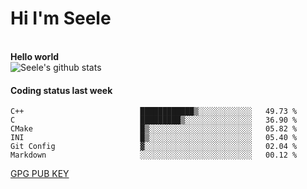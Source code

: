 <h1>Hi I'm Seele</h1>
<br>
<b> Hello world</b>
<br>
<img src="https://github-readme-stats.vercel.app/api?username=Seele0oO&show_icons=true&icon_color=0366d6&bg_color=ffffff&hide_title=true&hide=contribs&include_all_commits=true" alt="Seele's github stats"/>
<br>

<h4>Coding status last week </h4>

<!--START_SECTION:waka-->

```text
C++                          ████████████▒░░░░░░░░░░░░   49.73 %
C                            █████████▒░░░░░░░░░░░░░░░   36.90 %
CMake                        █▒░░░░░░░░░░░░░░░░░░░░░░░   05.82 %
INI                          █▒░░░░░░░░░░░░░░░░░░░░░░░   05.40 %
Git Config                   ▓░░░░░░░░░░░░░░░░░░░░░░░░   02.04 %
Markdown                     ░░░░░░░░░░░░░░░░░░░░░░░░░   00.12 %
```

<!--END_SECTION:waka-->



[GPG PUB KEY](https://keys.openpgp.org/vks/v1/by-fingerprint/3FCE91BF5B9666B55B67213C4C57B7824A5B6680)

